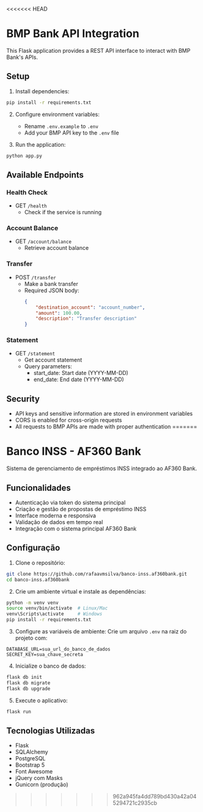 <<<<<<< HEAD
# BMP Bank API Integration

This Flask application provides a REST API interface to interact with BMP Bank's APIs.

## Setup

1. Install dependencies:
```bash
pip install -r requirements.txt
```

2. Configure environment variables:
   - Rename `.env.example` to `.env`
   - Add your BMP API key to the `.env` file

3. Run the application:
```bash
python app.py
```

## Available Endpoints

### Health Check
- GET `/health`
  - Check if the service is running

### Account Balance
- GET `/account/balance`
  - Retrieve account balance

### Transfer
- POST `/transfer`
  - Make a bank transfer
  - Required JSON body:
    ```json
    {
        "destination_account": "account_number",
        "amount": 100.00,
        "description": "Transfer description"
    }
    ```

### Statement
- GET `/statement`
  - Get account statement
  - Query parameters:
    - start_date: Start date (YYYY-MM-DD)
    - end_date: End date (YYYY-MM-DD)

## Security
- API keys and sensitive information are stored in environment variables
- CORS is enabled for cross-origin requests
- All requests to BMP APIs are made with proper authentication
=======
# Banco INSS - AF360 Bank

Sistema de gerenciamento de empréstimos INSS integrado ao AF360 Bank.

## Funcionalidades

- Autenticação via token do sistema principal
- Criação e gestão de propostas de empréstimo INSS
- Interface moderna e responsiva
- Validação de dados em tempo real
- Integração com o sistema principal AF360 Bank

## Configuração

1. Clone o repositório:
```bash
git clone https://github.com/rafaavmsilva/banco-inss.af360bank.git
cd banco-inss.af360bank
```

2. Crie um ambiente virtual e instale as dependências:
```bash
python -m venv venv
source venv/bin/activate  # Linux/Mac
venv\Scripts\activate     # Windows
pip install -r requirements.txt
```

3. Configure as variáveis de ambiente:
Crie um arquivo `.env` na raiz do projeto com:
```
DATABASE_URL=sua_url_do_banco_de_dados
SECRET_KEY=sua_chave_secreta
```

4. Inicialize o banco de dados:
```bash
flask db init
flask db migrate
flask db upgrade
```

5. Execute o aplicativo:
```bash
flask run
```

## Tecnologias Utilizadas

- Flask
- SQLAlchemy
- PostgreSQL
- Bootstrap 5
- Font Awesome
- jQuery com Masks
- Gunicorn (produção)
>>>>>>> 962a945fa4dd789bd430a42a045294721c2935cb

